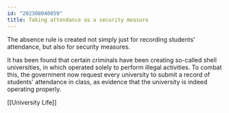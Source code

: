 ```yaml
---
id: "202308040059"
title: Taking attendance as a security measure
---
```


The absence rule is created not simply just for recording students' attendance, but also for security measures.

It has been found that certain criminals have been creating so-called shell universities, in which operated solely to perform illegal activities. To combat this, the government now request every university to submit a record of students' attendance in class, as evidence that the university is indeed operating properly.

[[University Life]]
